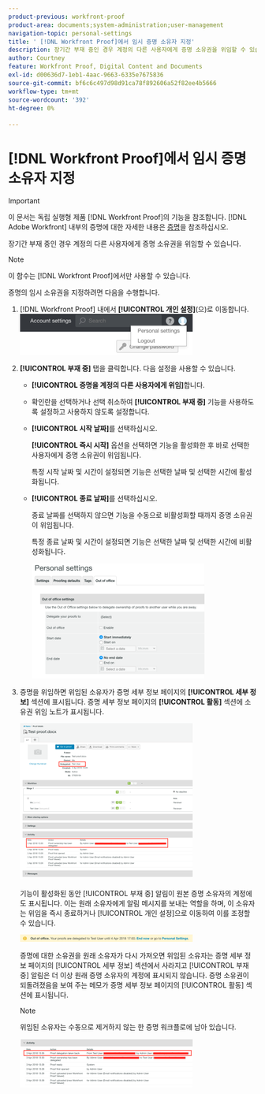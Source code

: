 ```yaml
---
product-previous: workfront-proof
product-area: documents;system-administration;user-management
navigation-topic: personal-settings
title: ' [!DNL Workfront Proof]에서 임시 증명 소유자 지정'
description: 장기간 부재 중인 경우 계정의 다른 사용자에게 증명 소유권을 위임할 수 있습니다.
author: Courtney
feature: Workfront Proof, Digital Content and Documents
exl-id: d00636d7-1eb1-4aac-9663-6335e7675836
source-git-commit: bf6c6c497d98d91ca78f892606a52f82ee4b5666
workflow-type: tm+mt
source-wordcount: '392'
ht-degree: 0%

---
```


# [!DNL Workfront Proof]에서 임시 증명 소유자 지정

>[!IMPORTANT]
>
>이 문서는 독립 실행형 제품 [!DNL Workfront Proof]의 기능을 참조합니다. [!DNL Adobe Workfront] 내부의 증명에 대한 자세한 내용은 [증명](../../../review-and-approve-work/proofing/proofing.md)을 참조하십시오.

장기간 부재 중인 경우 계정의 다른 사용자에게 증명 소유권을 위임할 수 있습니다.

>[!NOTE]
>
>이 함수는 [!DNL Workfront Proof]에서만 사용할 수 있습니다.

증명의 임시 소유권을 지정하려면 다음을 수행합니다.

1. [!DNL Workfront Proof] 내에서 **[!UICONTROL 개인 설정]**(으)로 이동합니다.\
   ![personal-settings.png](assets/personal-settings-350x83.png)

1. **[!UICONTROL 부재 중]** 탭을 클릭합니다. 다음 설정을 사용할 수 있습니다.

   * **[!UICONTROL 증명을 계정의 다른 사용자에게 위임]**&#x200B;합니다.
   * 확인란을 선택하거나 선택 취소하여 **[!UICONTROL 부재 중]** 기능을 사용하도록 설정하고 사용하지 않도록 설정합니다.
   * **[!UICONTROL 시작 날짜]**&#x200B;를 선택하십시오.

     **[!UICONTROL 즉시 시작]** 옵션을 선택하면 기능을 활성화한 후 바로 선택한 사용자에게 증명 소유권이 위임됩니다.

     특정 시작 날짜 및 시간이 설정되면 기능은 선택한 날짜 및 선택한 시간에 활성화됩니다.

   * **[!UICONTROL 종료 날짜]**&#x200B;를 선택하십시오.

     종료 날짜를 선택하지 않으면 기능을 수동으로 비활성화할 때까지 증명 소유권이 위임됩니다.

     특정 종료 날짜 및 시간이 설정되면 기능은 선택한 날짜 및 선택한 시간에 비활성화됩니다.

     ![out-of-office-options.png](assets/out-of-office-options-350x234.png)

1. 증명을 위임하면 위임된 소유자가 증명 세부 정보 페이지의 **[!UICONTROL 세부 정보]** 섹션에 표시됩니다. 증명 세부 정보 페이지의 **[!UICONTROL 활동]** 섹션에 소유권 위임 노트가 표시됩니다.

   ![activity-section-delegated.png](assets/activity-section-delegated-350x318.png)

   기능이 활성화된 동안 [!UICONTROL 부재 중] 알림이 원본 증명 소유자의 계정에도 표시됩니다. 이는 원래 소유자에게 알림 메시지를 보내는 역할을 하며, 이 소유자는 위임을 즉시 종료하거나 [!UICONTROL 개인 설정]으로 이동하여 이를 조정할 수 있습니다.

   ![notification-on-account.png](assets/notification-on-account-350x15.png)

   증명에 대한 소유권을 원래 소유자가 다시 가져오면 위임된 소유자는 증명 세부 정보 페이지의 [!UICONTROL 세부 정보] 섹션에서 사라지고 [!UICONTROL 부재 중] 알림은 더 이상 원래 증명 소유자의 계정에 표시되지 않습니다. 증명 소유권이 되돌려졌음을 보여 주는 메모가 증명 세부 정보 페이지의 [!UICONTROL 활동] 섹션에 표시됩니다.

   >[!NOTE]
   >
   >위임된 소유자는 수동으로 제거하지 않는 한 증명 워크플로에 남아 있습니다.

   ![[!UICONTROL activity-section-taken-back].png](assets/activity-section-taken-back-350x99.png)
